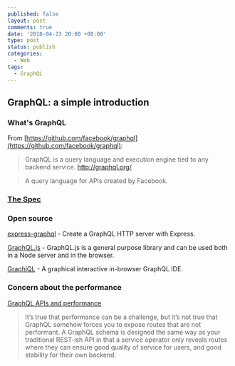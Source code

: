 ```yaml
---
published: false
layout: post
comments: true
date: '2018-04-23 20:00 +08:00'
type: post
status: publish
categories:
  - Web
tags:
  - GraphQL
---
```

## GraphQL: a simple introduction

### What's GraphQL

From [https://github.com/facebook/graphql](https://github.com/facebook/graphql): 

> GraphQL is a query language and execution engine tied to any backend service. http://graphql.org/ 

> A query language for APIs created by Facebook. 

### [The Spec](https://github.com/facebook/graphql)

### Open source

[express-graphql](https://github.com/graphql/express-graphql) - Create a GraphQL HTTP server with Express.

[GraphQL.js](https://github.com/graphql/graphql-js) - GraphQL.js is a general purpose library and can be used both in a Node server and in the browser.

[GraphiQL](https://github.com/graphql/graphiql/) - A graphical interactive in-browser GraphQL IDE.

### Concern about the performance

[GraphQL APIs and performance](https://brandur.org/fragments/graphql-performance)

> It’s true that performance can be a challenge, but it’s not true that GraphQL somehow forces you to expose routes that are not performant. A GraphQL schema is designed the same way as your traditional REST-ish API in that a service operator only reveals routes where they can ensure good quality of service for users, and good stability for their own backend.



